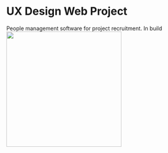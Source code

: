 # UX Design Web Project
People management software for project recruitment.
In build <img src="../Recrutamento_de_Time/team-recruitment/assets/img/load.png" width=300px height=300px />
